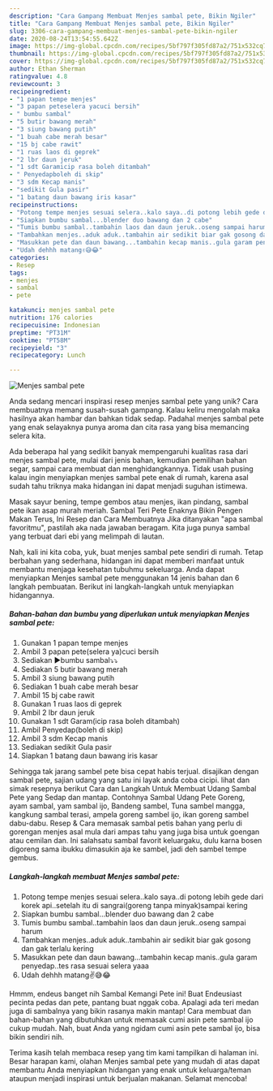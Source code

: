 ```yaml
---
description: "Cara Gampang Membuat Menjes sambal pete, Bikin Ngiler"
title: "Cara Gampang Membuat Menjes sambal pete, Bikin Ngiler"
slug: 3306-cara-gampang-membuat-menjes-sambal-pete-bikin-ngiler
date: 2020-08-24T13:54:55.642Z
image: https://img-global.cpcdn.com/recipes/5bf797f305fd87a2/751x532cq70/menjes-sambal-pete-foto-resep-utama.jpg
thumbnail: https://img-global.cpcdn.com/recipes/5bf797f305fd87a2/751x532cq70/menjes-sambal-pete-foto-resep-utama.jpg
cover: https://img-global.cpcdn.com/recipes/5bf797f305fd87a2/751x532cq70/menjes-sambal-pete-foto-resep-utama.jpg
author: Ethan Sherman
ratingvalue: 4.8
reviewcount: 3
recipeingredient:
- "1 papan tempe menjes"
- "3 papan peteselera yacuci bersih"
- " bumbu sambal"
- "5 butir bawang merah"
- "3 siung bawang putih"
- "1 buah cabe merah besar"
- "15 bj cabe rawit"
- "1 ruas laos di geprek"
- "2 lbr daun jeruk"
- "1 sdt Garamicip rasa boleh ditambah"
- " Penyedapboleh di skip"
- "3 sdm Kecap manis"
- "sedikit Gula pasir"
- "1 batang daun bawang iris kasar"
recipeinstructions:
- "Potong tempe menjes sesuai selera..kalo saya..di potong lebih gede dari korek api..setelah itu di sangrai(goreng tanpa minyak)sampai kering"
- "Siapkan bumbu sambal...blender duo bawang dan 2 cabe"
- "Tumis bumbu sambal..tambahin laos dan daun jeruk..oseng sampai harum"
- "Tambahkan menjes..aduk aduk..tambahin air sedikit biar gak gosong dan gak terlalu kering"
- "Masukkan pete dan daun bawang...tambahin kecap manis..gula garam penyedap..tes rasa sesuai selera yaaa"
- "Udah dehhh matang✌😅😂"
categories:
- Resep
tags:
- menjes
- sambal
- pete

katakunci: menjes sambal pete 
nutrition: 176 calories
recipecuisine: Indonesian
preptime: "PT31M"
cooktime: "PT58M"
recipeyield: "3"
recipecategory: Lunch

---
```



![Menjes sambal pete](https://img-global.cpcdn.com/recipes/5bf797f305fd87a2/751x532cq70/menjes-sambal-pete-foto-resep-utama.jpg)

Anda sedang mencari inspirasi resep menjes sambal pete yang unik? Cara membuatnya memang susah-susah gampang. Kalau keliru mengolah maka hasilnya akan hambar dan bahkan tidak sedap. Padahal menjes sambal pete yang enak selayaknya punya aroma dan cita rasa yang bisa memancing selera kita.

Ada beberapa hal yang sedikit banyak mempengaruhi kualitas rasa dari menjes sambal pete, mulai dari jenis bahan, kemudian pemilihan bahan segar, sampai cara membuat dan menghidangkannya. Tidak usah pusing kalau ingin menyiapkan menjes sambal pete enak di rumah, karena asal sudah tahu triknya maka hidangan ini dapat menjadi suguhan istimewa.

Masak sayur bening, tempe gembos atau menjes, ikan pindang, sambal pete ikan asap murah meriah. Sambal Teri Pete Enaknya Bikin Pengen Makan Terus, Ini Resep dan Cara Membuatnya Jika ditanyakan &#34;apa sambal favoritmu&#34;, pastilah aka nada jawaban beragam. Kita juga punya sambal yang terbuat dari ebi yang melimpah di lautan.


Nah, kali ini kita coba, yuk, buat menjes sambal pete sendiri di rumah. Tetap berbahan yang sederhana, hidangan ini dapat memberi manfaat untuk membantu menjaga kesehatan tubuhmu sekeluarga. Anda dapat menyiapkan Menjes sambal pete menggunakan 14 jenis bahan dan 6 langkah pembuatan. Berikut ini langkah-langkah untuk menyiapkan hidangannya.

<!--inarticleads1-->

##### Bahan-bahan dan bumbu yang diperlukan untuk menyiapkan Menjes sambal pete:

1. Gunakan 1 papan tempe menjes
1. Ambil 3 papan pete(selera ya)cuci bersih
1. Sediakan  ▶️bumbu sambal⤵️⤵️
1. Sediakan 5 butir bawang merah
1. Ambil 3 siung bawang putih
1. Sediakan 1 buah cabe merah besar
1. Ambil 15 bj cabe rawit
1. Gunakan 1 ruas laos di geprek
1. Ambil 2 lbr daun jeruk
1. Gunakan 1 sdt Garam(icip rasa boleh ditambah)
1. Ambil  Penyedap(boleh di skip)
1. Ambil 3 sdm Kecap manis
1. Sediakan sedikit Gula pasir
1. Siapkan 1 batang daun bawang iris kasar


Sehingga tak jarang sambel pete bisa cepat habis terjual. disajikan dengan sambal pete, sajian udang yang satu ini layak anda coba cicipi. lihat dan simak resepnya berikut Cara dan Langkah Untuk Membuat Udang Sambal Pete yang Sedap dan mantap. Contohnya Sambal Udang Pete Goreng, ayam sambal, yam sambal ijo, Bandeng sambel, Tuna sambel mangga, kangkung sambal terasi, ampela goreng sambel ijo, ikan goreng sambel dabu-dabu. Resep &amp; Cara memasak sambal petis bahan yang perlu di gorengan menjes asal mula dari ampas tahu yang juga bisa untuk goengan atau cemilan dan. Ini salahsatu sambal favorit keluargaku, dulu karna bosen digoreng sama ibukku dimasukin aja ke sambel, jadi deh sambel tempe gembus. 

<!--inarticleads2-->

##### Langkah-langkah membuat Menjes sambal pete:

1. Potong tempe menjes sesuai selera..kalo saya..di potong lebih gede dari korek api..setelah itu di sangrai(goreng tanpa minyak)sampai kering
1. Siapkan bumbu sambal...blender duo bawang dan 2 cabe
1. Tumis bumbu sambal..tambahin laos dan daun jeruk..oseng sampai harum
1. Tambahkan menjes..aduk aduk..tambahin air sedikit biar gak gosong dan gak terlalu kering
1. Masukkan pete dan daun bawang...tambahin kecap manis..gula garam penyedap..tes rasa sesuai selera yaaa
1. Udah dehhh matang✌😅😂


Hmmm, endeus banget nih Sambal Kemangi Pete ini! Buat Endeusiast pecinta pedas dan pete, pantang buat nggak coba. Apalagi ada teri medan juga di sambalnya yang bikin rasanya makin mantap! Cara membuat dan bahan-bahan yang dibutuhkan untuk memasak cumi asin pete sambal ijo cukup mudah. Nah, buat Anda yang ngidam cumi asin pete sambal ijo, bisa bikin sendiri nih. 

Terima kasih telah membaca resep yang tim kami tampilkan di halaman ini. Besar harapan kami, olahan Menjes sambal pete yang mudah di atas dapat membantu Anda menyiapkan hidangan yang enak untuk keluarga/teman ataupun menjadi inspirasi untuk berjualan makanan. Selamat mencoba!
